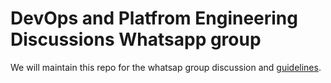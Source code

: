 # DevOps and Platfrom Engineering Discussions Whatsapp group
We will maintain this repo for the whatsap group discussion and [guidelines](https://github.com/kubesimplify/devops-discussions/blob/main/Guidelines.md).
